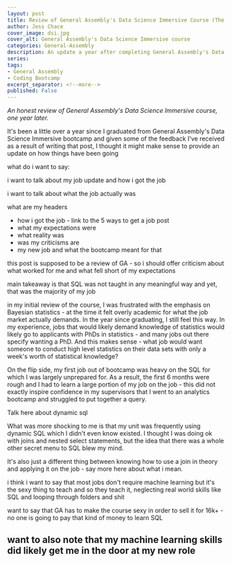 ```yaml
---
layout: post
title: Review of General Assembly's Data Science Immersive Course (The One Year Update)
author: Jess Chace
cover_image: dsi.jpg
cover_alt: General Assembly's Data Science Immersive course
categories: General-Assembly
description: An update a year after completing General Assembly's Data Science Immersive course.
series:
tags:
- General Assembly
- Coding Bootcamp
excerpt_separator: <!--more-->
published: False
---
```

*An honest review of General Assembly's Data Science Immersive course, one year later.*

<!--more-->

It's been a little over a year since I graduated from General Assembly's Data Science Immersive bootcamp and given some of the feedback I've received as a result of writing that post, I thought it might make sense to provide an update on how things have been going

what do i want to say:

i want to talk about my job update and how i got the job

i want to talk about what the job actually was

what are my headers
  - how i got the job - link to the 5 ways to get a job post
  - what my expectations were
  - what reality was
  - was my criticisms are
  - my new job and what the bootcamp meant for that 


this post is supposed to be a review of GA - so i should offer criticism about what worked for me and what fell short of my expectations

main takeaway is that SQL was not taught in any meaningful way and yet, that was the majority of my job

in my initial review of the course, I was frustrated with the emphasis on Bayesian statistics - at the time it felt overly academic for what the job market actually demands. In the year since graduating, I still feel this way. In my experience, jobs that would likely demand knowledge of statistics would likely go to applicants with PhDs in statistics - and many jobs out there specify wanting a PhD. And this makes sense - what job would want someone to conduct high level statistics on their data sets with only a week's worth of statistical knowledge?

On the flip side, my first job out of bootcamp was heavy on the SQL for which I was largely unprepared for. As a result, the first 6 months were rough and I had to learn a large portion of my job on the job - this did not exactly inspire confidence in my supervisors that I went to an analytics bootcamp and struggled to put together a query.

Talk here about dynamic sql

What was more shocking to me is that my unit was frequently using dynamic SQL which I didn't even know existed. I thought I was doing ok with joins and nested select statements, but the idea that there was a whole other secret menu to SQL blew my mind.

It's also just a different thing between knowing how to use a join in theory and applying it on the job - say more here about what i mean.

i think i want to say that most jobs don't require machine learning but it's the sexy thing to teach and so they teach it, neglecting real world skills like SQL and looping through folders and shit

want to say that GA has to make the course sexy in order to sell it for 16k+ - no one is going to pay that kind of money to learn SQL

want to also note that my machine learning skills did likely get me in the door at my new role
---
